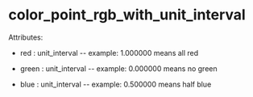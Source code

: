 # color_point_rgb_with_unit_interval

Attributes:

* red : unit_interval -- example: 1.000000 means all red

* green : unit_interval -- example: 0.000000 means no green

* blue : unit_interval -- example: 0.500000 means half blue
